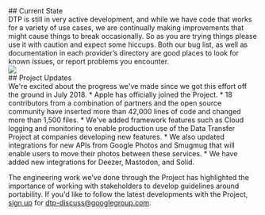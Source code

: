 <div class="section" markdown="1">
## Current State
<div class="mustache">
</div>
DTP is still in very active development, and while we have code that works for a variety of use cases, we are continually making improvements that might cause things to break occasionally. So as you are trying things please use it with caution and expect some hiccups. Both our bug list, as well as documentation in each provider’s directory are good places to look for known issues, or report problems you encounter.

<div class="section-image-container"><img class="section-image" src="{{site.baseurl}}/images/AI_Blue_User data.png"></div>
</div>

<div class="section" markdown="1">
## Project Updates
<div class="mustache">
</div>
We're excited about the progress we've made since we got this effort off the ground in July 2018.
  * Apple has officially joined the Project.
  * 18 contributors from a combination of partners and the open source community have inserted more than 42,000 lines of code and changed more than 1,500 files.
  * We've added framework features such as Cloud logging and monitoring to enable production use of the Data Transfer Project at companies developing new features.
  * We also updated integrations for new APIs from Google Photos and Smugmug that will enable users to move their photos between these services.
  * We have added new integrations for Deezer, Mastodon, and Solid.

The engineering work we’ve done through the Project has highlighted the importance of working with stakeholders to develop guidelines around portability. If you'd like to follow the latest developments with the Project, [sign up](https://groups.google.com/forum/#!forum/dtp-discuss) for dtp-discuss@googlegroup.com.
</div>
